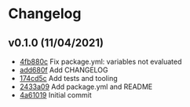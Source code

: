 # Changelog

## v0.1.0 (11/04/2021)

- [4fb880c](https://github.com/iiiw/PROJECT/commit/4fb880c3e8fe7d81d01d54cf044ac40080b64431) Fix package.yml: variables not evaluated
- [add680f](https://github.com/iiiw/PROJECT/commit/add680f82eef0ea35d2a11757916740ad82c5d8d) Add CHANGELOG
- [174cd5c](https://github.com/iiiw/espanso-package-licenses/commit/174cd5c3d007f931e1a819884f9b8942584c86cb) Add tests and tooling
- [2433a09](https://github.com/iiiw/espanso-package-licenses/commit/2433a09c6d03dcf82150d0a1e1d1874b58713c07) Add package.yml and README
- [4a61019](https://github.com/iiiw/espanso-package-licenses/commit/4a61019038e90b3699fd386787c93491f1a60da3) Initial commit
